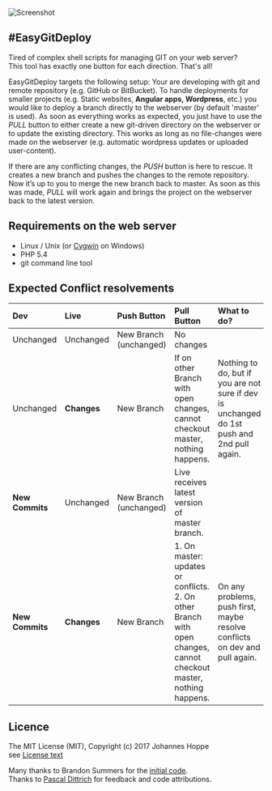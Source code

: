 ![Screenshot](screenshot.png)

## #EasyGitDeploy

Tired of complex shell scripts for managing GIT on your web server?  
This tool has exactly one button for each direction. That's all!

EasyGitDeploy targets the following setup: Your are developing with git and remote repository (e.g. GitHub or BitBucket). To handle deployments for smaller projects (e.g. Static websites, **Angular apps, Wordpress**, etc.) you would like to deploy a branch directly to the webserver (by default 'master' is used). As soon as everything works as expected, you just have to use the _PULL_ button to either create a new git-driven directory on the webserver or to update the existing directory. This works as long as no file-changes were made on the webserver (e.g. automatic wordpress updates or uploaded user-content).

If there are any conflicting changes, the _PUSH_ button is here to rescue. It creates a new branch and pushes the changes to the remote repository. Now it’s up to you to merge the new branch back to master. As soon as this was made, _PULL_ will work again and brings the project on the webserver back to the latest version.


## Requirements on the web server
* Linux / Unix (or [Cygwin](http://www.cygwin.com/) on Windows)
* PHP 5.4
* git command line tool  

## Expected Conflict resolvements

| Dev             | Live          | Push Button            | Pull Button                                                                                                        | What to do?                                                                                |
|:--------------- |:--------------|:-----------------------|:-------------------------------------------------------------------------------------------------------------------|:-------------------------------------------------------------------------------------------|
| Unchanged       | Unchanged     | New Branch (unchanged) | No changes                                                                                                         |                                                                                            |
| Unchanged       | **Changes**   | New Branch             | If on other Branch with open changes, cannot checkout master, nothing happens.                                     | Nothing to do, but if you are not sure if dev is unchanged do 1st push and 2nd pull again. |
| **New Commits** | Unchanged     | New Branch (unchanged) | Live receives latest version of master branch.                                                                     |                                                                                            |
| **New Commits** | **Changes**   | New Branch             | 1. On master: updates or conflicts. 2. On other Branch with open changes, cannot checkout master, nothing happens. | On any problems, push first, maybe resolve conflicts on dev and pull again.                |

## Licence

The MIT License (MIT), Copyright (c) 2017 Johannes Hoppe  
see [License text](LICENSE)  
  
Many thanks to Brandon Summers for the [initial code](http://brandonsummers.name/blog/2012/02/10/using-bitbucket-for-automated-deployments/).  
Thanks to [Pascal Dittrich](http://www.pad-soft.de/) for feedback and code attributions.  
